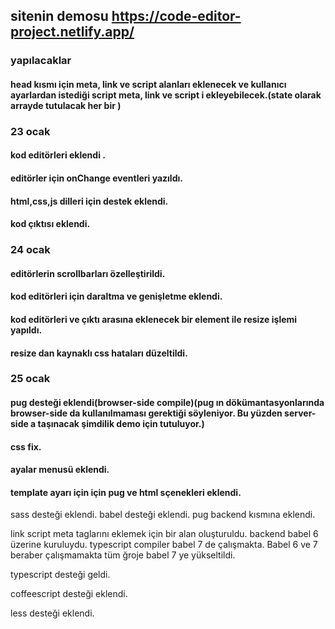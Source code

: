 
## sitenin demosu https://code-editor-project.netlify.app/


### yapılacaklar
#### head kısmı için meta, link ve script alanları eklenecek ve kullanıcı ayarlardan istediği script meta, link ve script i ekleyebilecek.(state olarak arrayde tutulacak her bir )


### 23 ocak
#### kod editörleri eklendi .
#### editörler için onChange eventleri yazıldı.
#### html,css,js dilleri için destek eklendi.
#### kod çıktısı eklendi.

### 24 ocak
#### editörlerin scrollbarları özelleştirildi.
#### kod editörleri için daraltma ve genişletme eklendi.
#### kod editörleri ve çıktı arasına eklenecek bir element ile resize işlemi yapıldı.
#### resize dan kaynaklı css hataları düzeltildi.

### 25 ocak 
#### pug desteği eklendi(browser-side compile)(pug ın dökümantasyonlarında browser-side da kullanılmaması gerektiği söyleniyor. Bu yüzden server-side a taşınacak şimdilik demo için tutuluyor.)
#### css fix.
#### ayalar menusü eklendi.
#### template ayarı için için pug ve html sçenekleri eklendi.



sass desteği eklendi.
babel desteği eklendi.
pug backend kısmına eklendi.

link script meta taglarını eklemek için bir alan oluşturuldu.
backend babel 6 üzerine kuruluydu. typescript compiler babel 7 de çalışmakta. Babel 6 ve 7 beraber çalışmamakta tüm ğroje babel 7 ye yükseltildi.

typescript desteği geldi.

coffeescript desteği eklendi.

less desteği eklendi.
